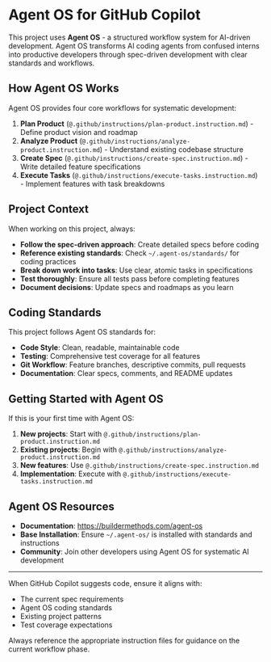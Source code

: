 # Agent OS for GitHub Copilot

This project uses **Agent OS** - a structured workflow system for AI-driven development. Agent OS transforms AI coding agents from confused interns into productive developers through spec-driven development with clear standards and workflows.

## How Agent OS Works

Agent OS provides four core workflows for systematic development:

1. **Plan Product** (`@.github/instructions/plan-product.instruction.md`) - Define product vision and roadmap
2. **Analyze Product** (`@.github/instructions/analyze-product.instruction.md`) - Understand existing codebase structure  
3. **Create Spec** (`@.github/instructions/create-spec.instruction.md`) - Write detailed feature specifications
4. **Execute Tasks** (`@.github/instructions/execute-tasks.instruction.md`) - Implement features with task breakdowns

## Project Context

When working on this project, always:

- **Follow the spec-driven approach**: Create detailed specs before coding
- **Reference existing standards**: Check `~/.agent-os/standards/` for coding practices
- **Break down work into tasks**: Use clear, atomic tasks in specifications
- **Test thoroughly**: Ensure all tests pass before completing features
- **Document decisions**: Update specs and roadmaps as you learn

## Coding Standards

This project follows Agent OS standards for:

- **Code Style**: Clean, readable, maintainable code
- **Testing**: Comprehensive test coverage for all features
- **Git Workflow**: Feature branches, descriptive commits, pull requests
- **Documentation**: Clear specs, comments, and README updates

## Getting Started with Agent OS

If this is your first time with Agent OS:

1. **New projects**: Start with `@.github/instructions/plan-product.instruction.md`
2. **Existing projects**: Begin with `@.github/instructions/analyze-product.instruction.md`
3. **New features**: Use `@.github/instructions/create-spec.instruction.md`
4. **Implementation**: Execute with `@.github/instructions/execute-tasks.instruction.md`

## Agent OS Resources

- **Documentation**: https://buildermethods.com/agent-os
- **Base Installation**: Ensure `~/.agent-os/` is installed with standards and instructions
- **Community**: Join other developers using Agent OS for systematic AI development

---

When GitHub Copilot suggests code, ensure it aligns with:
- The current spec requirements
- Agent OS coding standards  
- Existing project patterns
- Test coverage expectations

Always reference the appropriate instruction files for guidance on the current workflow phase.

